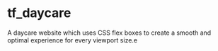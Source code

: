 # tf_daycare
A daycare website which uses CSS flex boxes to create a smooth and optimal experience for every viewport size.e
